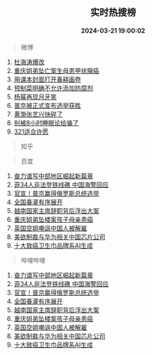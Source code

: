<div align="center"><h2>实时热搜榜</h2><h4>2024-03-21 19:00:02</h4></div>

> 微博  

1. [杜海涛爆改](https://s.weibo.com/weibo?q=%23%E6%9D%9C%E6%B5%B7%E6%B6%9B%E7%88%86%E6%94%B9%23&t=31&band_rank=1&Refer=top)<br />
2. [重庆姐弟坠亡案生母患甲状腺癌](https://s.weibo.com/weibo?q=%23%E9%87%8D%E5%BA%86%E5%A7%90%E5%BC%9F%E5%9D%A0%E4%BA%A1%E6%A1%88%E7%94%9F%E6%AF%8D%E6%82%A3%E7%94%B2%E7%8A%B6%E8%85%BA%E7%99%8C%23&t=31&band_rank=2&Refer=top)<br />
3. [用课本封面打开春耕画卷](https://s.weibo.com/weibo?q=%23%E7%94%A8%E8%AF%BE%E6%9C%AC%E5%B0%81%E9%9D%A2%E6%89%93%E5%BC%80%E6%98%A5%E8%80%95%E7%94%BB%E5%8D%B7%23&t=31&band_rank=3&Refer=top)<br />
4. [预制菜明确不允许添加防腐剂](https://s.weibo.com/weibo?q=%23%E9%A2%84%E5%88%B6%E8%8F%9C%E6%98%8E%E7%A1%AE%E4%B8%8D%E5%85%81%E8%AE%B8%E6%B7%BB%E5%8A%A0%E9%98%B2%E8%85%90%E5%89%82%23&t=31&band_rank=4&Refer=top)<br />
5. [杨幂再现月牙笑](https://s.weibo.com/weibo?q=%23%E6%9D%A8%E5%B9%82%E5%86%8D%E7%8E%B0%E6%9C%88%E7%89%99%E7%AC%91%23&t=31&band_rank=5&Refer=top)<br />
6. [普京被正式宣布选举获胜](https://s.weibo.com/weibo?q=%23%E6%99%AE%E4%BA%AC%E8%A2%AB%E6%AD%A3%E5%BC%8F%E5%AE%A3%E5%B8%83%E9%80%89%E4%B8%BE%E8%8E%B7%E8%83%9C%23&t=31&band_rank=6&Refer=top)<br />
7. [黄渤张艺兴快碎了](https://s.weibo.com/weibo?q=%23%E9%BB%84%E6%B8%A4%E5%BC%A0%E8%89%BA%E5%85%B4%E5%BF%AB%E7%A2%8E%E4%BA%86%23&t=31&band_rank=7&Refer=top)<br />
8. [别被8小时睡眠论给骗了](https://s.weibo.com/weibo?q=%23%E5%88%AB%E8%A2%AB8%E5%B0%8F%E6%97%B6%E7%9D%A1%E7%9C%A0%E8%AE%BA%E7%BB%99%E9%AA%97%E4%BA%86%23&t=31&band_rank=8&Refer=top)<br />
9. [321适合许愿](https://s.weibo.com/weibo?q=%23321%E9%80%82%E5%90%88%E8%AE%B8%E6%84%BF%23&t=31&band_rank=9&Refer=top)<br />

> 知乎  


> 百度  

1. [奋力谱写中部地区崛起新篇章](https://www.baidu.com/s?wd=%E5%A5%8B%E5%8A%9B%E8%B0%B1%E5%86%99%E4%B8%AD%E9%83%A8%E5%9C%B0%E5%8C%BA%E5%B4%9B%E8%B5%B7%E6%96%B0%E7%AF%87%E7%AB%A0&sa=fyb_news&rsv_dl=fyb_news)<br />
2. [菲34人非法登铁线礁 中国海警回应](https://www.baidu.com/s?wd=%E8%8F%B234%E4%BA%BA%E9%9D%9E%E6%B3%95%E7%99%BB%E9%93%81%E7%BA%BF%E7%A4%81+%E4%B8%AD%E5%9B%BD%E6%B5%B7%E8%AD%A6%E5%9B%9E%E5%BA%94&sa=fyb_news&rsv_dl=fyb_news)<br />
3. [官宣！普京赢得俄罗斯总统选举](https://www.baidu.com/s?wd=%E5%AE%98%E5%AE%A3%EF%BC%81%E6%99%AE%E4%BA%AC%E8%B5%A2%E5%BE%97%E4%BF%84%E7%BD%97%E6%96%AF%E6%80%BB%E7%BB%9F%E9%80%89%E4%B8%BE&sa=fyb_news&rsv_dl=fyb_news)<br />
4. [全国春灌有序展开](https://www.baidu.com/s?wd=%E5%85%A8%E5%9B%BD%E6%98%A5%E7%81%8C%E6%9C%89%E5%BA%8F%E5%B1%95%E5%BC%80&sa=fyb_news&rsv_dl=fyb_news)<br />
5. [越南国家主席辞职背后浮出大案](https://www.baidu.com/s?wd=%E8%B6%8A%E5%8D%97%E5%9B%BD%E5%AE%B6%E4%B8%BB%E5%B8%AD%E8%BE%9E%E8%81%8C%E8%83%8C%E5%90%8E%E6%B5%AE%E5%87%BA%E5%A4%A7%E6%A1%88&sa=fyb_news&rsv_dl=fyb_news)<br />
6. [重庆姐弟坠楼案孩子母亲患癌](https://www.baidu.com/s?wd=%E9%87%8D%E5%BA%86%E5%A7%90%E5%BC%9F%E5%9D%A0%E6%A5%BC%E6%A1%88%E5%AD%A9%E5%AD%90%E6%AF%8D%E4%BA%B2%E6%82%A3%E7%99%8C&sa=fyb_news&rsv_dl=fyb_news)<br />
7. [英国空姐嘲讽中国人被解雇](https://www.baidu.com/s?wd=%E8%8B%B1%E5%9B%BD%E7%A9%BA%E5%A7%90%E5%98%B2%E8%AE%BD%E4%B8%AD%E5%9B%BD%E4%BA%BA%E8%A2%AB%E8%A7%A3%E9%9B%87&sa=fyb_news&rsv_dl=fyb_news)<br />
8. [美欲制裁与华为相关中国芯片公司](https://www.baidu.com/s?wd=%E7%BE%8E%E6%AC%B2%E5%88%B6%E8%A3%81%E4%B8%8E%E5%8D%8E%E4%B8%BA%E7%9B%B8%E5%85%B3%E4%B8%AD%E5%9B%BD%E8%8A%AF%E7%89%87%E5%85%AC%E5%8F%B8&sa=fyb_news&rsv_dl=fyb_news)<br />
9. [十大致癌卫生巾品牌系AI生成](https://www.baidu.com/s?wd=%E5%8D%81%E5%A4%A7%E8%87%B4%E7%99%8C%E5%8D%AB%E7%94%9F%E5%B7%BE%E5%93%81%E7%89%8C%E7%B3%BBAI%E7%94%9F%E6%88%90&sa=fyb_news&rsv_dl=fyb_news)<br />

> 哔哩哔哩  

1. [奋力谱写中部地区崛起新篇章](https://www.baidu.com/s?wd=%E5%A5%8B%E5%8A%9B%E8%B0%B1%E5%86%99%E4%B8%AD%E9%83%A8%E5%9C%B0%E5%8C%BA%E5%B4%9B%E8%B5%B7%E6%96%B0%E7%AF%87%E7%AB%A0&sa=fyb_news&rsv_dl=fyb_news)<br />
2. [菲34人非法登铁线礁 中国海警回应](https://www.baidu.com/s?wd=%E8%8F%B234%E4%BA%BA%E9%9D%9E%E6%B3%95%E7%99%BB%E9%93%81%E7%BA%BF%E7%A4%81+%E4%B8%AD%E5%9B%BD%E6%B5%B7%E8%AD%A6%E5%9B%9E%E5%BA%94&sa=fyb_news&rsv_dl=fyb_news)<br />
3. [官宣！普京赢得俄罗斯总统选举](https://www.baidu.com/s?wd=%E5%AE%98%E5%AE%A3%EF%BC%81%E6%99%AE%E4%BA%AC%E8%B5%A2%E5%BE%97%E4%BF%84%E7%BD%97%E6%96%AF%E6%80%BB%E7%BB%9F%E9%80%89%E4%B8%BE&sa=fyb_news&rsv_dl=fyb_news)<br />
4. [全国春灌有序展开](https://www.baidu.com/s?wd=%E5%85%A8%E5%9B%BD%E6%98%A5%E7%81%8C%E6%9C%89%E5%BA%8F%E5%B1%95%E5%BC%80&sa=fyb_news&rsv_dl=fyb_news)<br />
5. [越南国家主席辞职背后浮出大案](https://www.baidu.com/s?wd=%E8%B6%8A%E5%8D%97%E5%9B%BD%E5%AE%B6%E4%B8%BB%E5%B8%AD%E8%BE%9E%E8%81%8C%E8%83%8C%E5%90%8E%E6%B5%AE%E5%87%BA%E5%A4%A7%E6%A1%88&sa=fyb_news&rsv_dl=fyb_news)<br />
6. [重庆姐弟坠楼案孩子母亲患癌](https://www.baidu.com/s?wd=%E9%87%8D%E5%BA%86%E5%A7%90%E5%BC%9F%E5%9D%A0%E6%A5%BC%E6%A1%88%E5%AD%A9%E5%AD%90%E6%AF%8D%E4%BA%B2%E6%82%A3%E7%99%8C&sa=fyb_news&rsv_dl=fyb_news)<br />
7. [英国空姐嘲讽中国人被解雇](https://www.baidu.com/s?wd=%E8%8B%B1%E5%9B%BD%E7%A9%BA%E5%A7%90%E5%98%B2%E8%AE%BD%E4%B8%AD%E5%9B%BD%E4%BA%BA%E8%A2%AB%E8%A7%A3%E9%9B%87&sa=fyb_news&rsv_dl=fyb_news)<br />
8. [美欲制裁与华为相关中国芯片公司](https://www.baidu.com/s?wd=%E7%BE%8E%E6%AC%B2%E5%88%B6%E8%A3%81%E4%B8%8E%E5%8D%8E%E4%B8%BA%E7%9B%B8%E5%85%B3%E4%B8%AD%E5%9B%BD%E8%8A%AF%E7%89%87%E5%85%AC%E5%8F%B8&sa=fyb_news&rsv_dl=fyb_news)<br />
9. [十大致癌卫生巾品牌系AI生成](https://www.baidu.com/s?wd=%E5%8D%81%E5%A4%A7%E8%87%B4%E7%99%8C%E5%8D%AB%E7%94%9F%E5%B7%BE%E5%93%81%E7%89%8C%E7%B3%BBAI%E7%94%9F%E6%88%90&sa=fyb_news&rsv_dl=fyb_news)<br />
